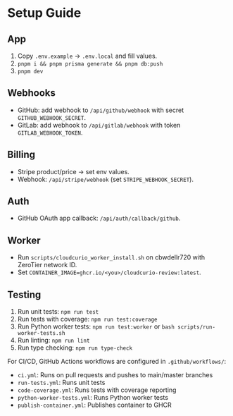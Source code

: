# Setup Guide

## App
1. Copy `.env.example` → `.env.local` and fill values.
2. `pnpm i && pnpm prisma generate && pnpm db:push`
3. `pnpm dev`

## Webhooks
- GitHub: add webhook to `/api/github/webhook` with secret `GITHUB_WEBHOOK_SECRET`.
- GitLab: add webhook to `/api/gitlab/webhook` with token `GITLAB_WEBHOOK_TOKEN`.

## Billing
- Stripe product/price → set env values.
- Webhook: `/api/stripe/webhook` (set `STRIPE_WEBHOOK_SECRET`).

## Auth
- GitHub OAuth app callback: `/api/auth/callback/github`.

## Worker
- Run `scripts/cloudcurio_worker_install.sh` on cbwdellr720 with ZeroTier network ID.
- Set `CONTAINER_IMAGE=ghcr.io/<you>/cloudcurio-review:latest`.

## Testing
1. Run unit tests: `npm run test`
2. Run tests with coverage: `npm run test:coverage`
3. Run Python worker tests: `npm run test:worker` or `bash scripts/run-worker-tests.sh`
4. Run linting: `npm run lint`
5. Run type checking: `npm run type-check`

For CI/CD, GitHub Actions workflows are configured in `.github/workflows/`:
- `ci.yml`: Runs on pull requests and pushes to main/master branches
- `run-tests.yml`: Runs unit tests
- `code-coverage.yml`: Runs tests with coverage reporting
- `python-worker-tests.yml`: Runs Python worker tests
- `publish-container.yml`: Publishes container to GHCR

